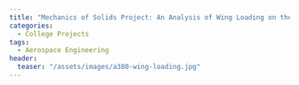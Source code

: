 ```yaml
---
title: "Mechanics of Solids Project: An Analysis of Wing Loading on the Airbus A380"
categories:
  - College Projects
tags:
  - Aerospace Engineering
header:
  teaser: "/assets/images/a380-wing-loading.jpg"
---
```


<object data="/assets/documents/Conall-Daly-3B3-Project.pdf" width="1000" height="1000" type='application/pdf'></object>
